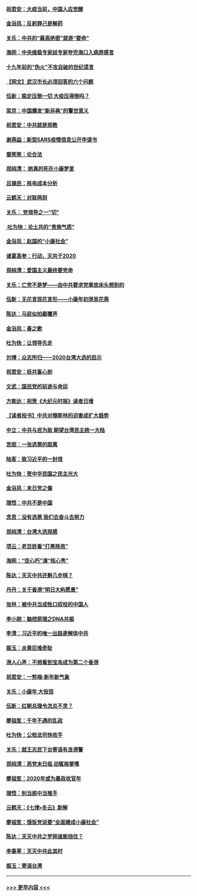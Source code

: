 #### [祝君安：大疫当前，中国人应觉醒](../pages/nsc993/n11821946.md?t=01262255) 
#### [金浴凤：反躬罪己是解药](../pages/nsc993/n11820280.md?t=01262255) 
#### [关乐：中共的“最高绝密”就是“要命”](../pages/nsc993/n11816946.md?t=01262255) 
#### [海网：中央维稳专家组专家夸完海口入病房感言](../pages/nsc993/n11815138.md?t=01262255) 
#### [十九年前的“伪火”不攻自破的世纪谎言](../pages/nsc993/n11813238.md?t=01262255) 
#### [【网文】武汉市长必须回答的六个问题](../pages/nsc993/n11813848.md?t=01262255) 
#### [伍新：稳定压倒一切 大疫压得倒吗？](../pages/nsc993/n11812634.md?t=01262255) 
#### [梁京：中国爆发“新非典”的警世意义](../pages/nsc993/n11812554.md?t=01262255) 
#### [祝君安：中共就是邪教](../pages/nsc993/n11812431.md?t=01262255) 
#### [谢燕益：新型SARS疫情信息公开申请书](../pages/nsc993/n11808840.md?t=01262255) 
#### [蜀笑笑：论合法](../pages/nsc993/n11808064.md?t=01262255) 
#### [郑纯清： 她真的死在小康梦里](../pages/nsc993/n11806623.md?t=01262255) 
#### [吕锡民：核电成本分析](../pages/nsc993/n11806284.md?t=01262255) 
#### [云鹤天：对联两则](../pages/nsc993/n11805957.md?t=01262255) 
#### [关乐： 党领导之一“切”](../pages/nsc993/n11804505.md?t=01262255) 
#### [ 吐为快：论土共的“贵族气质”](../pages/nsc993/n11804490.md?t=01262255) 
#### [金浴凤：赵国的“小康社会”](../pages/nsc993/n11804452.md?t=01262255) 
#### [诸葛高参：行动，灭共于2020](../pages/nsc993/n11804120.md?t=01262255) 
#### [郑纯清：爱国主义最终要党命](../pages/nsc993/n11802197.md?t=01262255) 
#### [关乐：亡党不是梦——由中共要求党章放床头想到的](../pages/nsc993/n11802156.md?t=01262255) 
#### [伍新：无花言现花言形——小康年初哭吴花燕](../pages/nsc993/n11800044.md?t=01262255) 
#### [陈达：马屁似拍颠覆声](../pages/nsc993/n11800010.md?t=01262255) 
#### [金浴凤：春之歌](../pages/nsc993/n11797687.md?t=01262255) 
#### [吐为快：让领导先走](../pages/nsc993/n11797512.md?t=01262255) 
#### [刘博：众志所归——2020台湾大选的启示](../pages/nsc993/n11796878.md?t=01262255) 
#### [祝君安：妖共畜心剖](../pages/nsc993/n11794273.md?t=01262255) 
#### [文武：国民党的前途与命运](../pages/nsc993/n11794198.md?t=01262255) 
#### [方能达：祝贺《大纪元时报》读者日增](../pages/nsc993/n11793807.md?t=01262255) 
#### [【读者投书】中共对穆斯林的迫害成扩大趋势](../pages/nsc993/n11791371.md?t=01262255) 
#### [中立：中共与民为敌 期望台湾民主统一大陆](../pages/nsc993/n11790392.md?t=01262255) 
#### [苦胆：一张选票的距离](../pages/nsc993/n11788914.md?t=01262255) 
#### [陆客：致习近平的一封信](../pages/nsc993/n11788867.md?t=01262255) 
#### [吐为快：贺中华民国之民主光大](../pages/nsc993/n11788618.md?t=01262255) 
#### [金浴凤：末日党之像](../pages/nsc993/n11787475.md?t=01262255) 
#### [理悟：中共不是中国](../pages/nsc993/n11787463.md?t=01262255) 
#### [念贲：没有选票  我们去奋斗去努力](../pages/nsc993/n11787398.md?t=01262255) 
#### [郑纯清：台湾大选观感](../pages/nsc993/n11786210.md?t=01262255) 
#### [项云：老百姓看“打黑除恶”](../pages/nsc993/n11785398.md?t=01262255) 
#### [海网：“空心朽”演“核心秀”](../pages/nsc993/n11783874.md?t=01262255) 
#### [陈达：天灭中共还剩几步棋？](../pages/nsc993/n11783719.md?t=01262255) 
#### [丹丹：关于香港“明日大屿愿景”](../pages/nsc993/n11783273.md?t=01262255) 
#### [张林：被中共当成牲口奴役的中国人](../pages/nsc993/n11782397.md?t=01262255) 
#### [李小刚：脑控原理之DNA共振](../pages/nsc993/n11780962.md?t=01262255) 
#### [李清：习近平的唯一出路是解体中共](../pages/nsc993/n11780866.md?t=01262255) 
#### [振玉：炎黄巨难奇耻](../pages/nsc993/n11779632.md?t=01262255) 
#### [港人心声：不想看到宝岛成为第二个香港](../pages/nsc993/n11778817.md?t=01262255) 
#### [祝君安：一剪梅‧新年新气象](../pages/nsc993/n11776340.md?t=01262255) 
#### [关乐：小康年 大役现](../pages/nsc993/n11774213.md?t=01262255) 
#### [伍新：红朝总理令怎总不灵？](../pages/nsc993/n11770813.md?t=01262255) 
#### [廖祖笙：千年不遇的乱政](../pages/nsc993/n11770373.md?t=01262255) 
#### [吐为快：公检法司快收手](../pages/nsc993/n11770359.md?t=01262255) 
#### [关乐：就王志民下台寄语有良港警](../pages/nsc993/n11769903.md?t=01262255) 
#### [郑纯清：恶党末日临 动辄挨掌嘴](../pages/nsc993/n11769356.md?t=01262255) 
#### [廖祖笙：2020年或为暴政收官年](../pages/nsc993/n11768216.md?t=01262255) 
#### [理悟：别当郎中当推手](../pages/nsc993/n11768243.md?t=01262255) 
#### [云鹤天：《七律▪冬云》新解](../pages/nsc993/n11768204.md?t=01262255) 
#### [廖祖笙：饿饭党说要“全面建成小康社会”](../pages/nsc993/n11767482.md?t=01262255) 
#### [陈达：天灭中共之罗网谁能挡住？](../pages/nsc993/n11767465.md?t=01262255) 
#### [李春草：天灭中共此其时](../pages/nsc993/n11767452.md?t=01262255) 
#### [振玉：寄语台湾](../pages/nsc993/n11767432.md?t=01262255) 

----
#### [ >>> 更早内容 <<< ](../indexes/nsc993-earlier.md)
